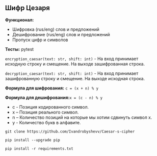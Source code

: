 ## Шифр Цезаря

**Функционал:**

- Шифровка (rus/eng) слов и предложений
- Дешифрование (rus/eng) слов и предложений
- Пропуск цифр и символов

**Тесты:** pytest

```encryption_caesar(text: str, shift: int)``` - На вход принимает исходную строку и смещение. На выходе
зашифрованная строка.

```decryption_caesar(text: str, shift: int)``` - На вход принимает зашифрованную строку и смещение. На выходе исходная
строка.

**Формула для шифрования:**
```c = (x + n) % y```

**Формула для дешифрования:**````x = (c - n) % y````

* c - Позиция кодированного символ.
* x – Позиция реального символ.
* n – Количество позиций на которые мы хотим сдвинуть символ x.
* y - Количество букв в алфавите.

```
git clone https://github.com/Ivandrobyshevv/Caesar-s-cipher
```

```
pip install --upgrade pip
```

```
pip install -r requirements.txt
```